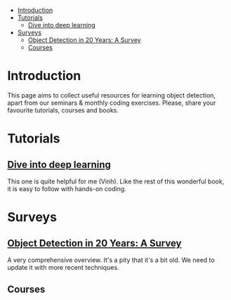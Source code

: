 - [Introduction](#introduction)
- [Tutorials](#tutorials)
  - [Dive into deep learning](#dive-into-deep-learning)
- [Surveys](#surveys)
  - [Object Detection in 20 Years: A Survey](#object-detection-in-20-years-a-survey)
  - [Courses](#courses)

# Introduction
This page aims to collect useful resources for learning object detection, apart from our seminars & monthly coding exercises. Please, share your favourite tutorials, courses and books.

# Tutorials
## [Dive into deep learning](https://d2l.ai/chapter_computer-vision/index.html)
This one is quite helpful for me (Vinh). Like the rest of this wonderful book, it is easy to follow with hands-on coding.

# Surveys
## [Object Detection in 20 Years: A Survey](https://arxiv.org/abs/1905.05055)
A very comprehensive overview. It's a pity that it's a bit old. We need to update it with more recent techniques.
 
## Courses